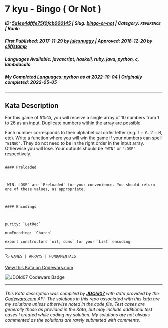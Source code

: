 # 7 kyu - Bingo ( Or Not )

##### **ID**: [5a1ee4dfffe75f0fcb000145](https://www.codewars.com/kata/5a1ee4dfffe75f0fcb000145) | **Slug**: [bingo-or-not](https://www.codewars.com/kata/5a1ee4dfffe75f0fcb000145) | **Category**: `REFERENCE` | **Rank**: <span style="color:white">7 kyu</span>

##### **First Published**: 2017-11-29 ***by*** [julesnuggy](https://www.codewars.com/users/julesnuggy) | **Approved**: 2018-12-20 ***by*** [cliffstamp](https://www.codewars.com/users/cliffstamp)

##### **Languages Available**: javascript, haskell, ruby, java, python, c, lambdacalc

##### **My Completed Languages**: python ***as at*** 2022-10-04 | **Originally completed**: 2022-05-05

---

## Kata Description


For this game of `BINGO`, you will receive a single array of 10 numbers from 1 to 26 as an input. Duplicate numbers within the array are possible.



Each number corresponds to their alphabetical order letter (e.g. 1 = A. 2 = B, etc). Write a function where you will win the game if your numbers can spell `"BINGO"`. They do not need to be in the right order in the input array. Otherwise you will lose. Your outputs should be `"WIN"` or `"LOSE"` respectively.



~~~if:lambdacalc

#### Preloaded



`WIN, LOSE` are `Preloaded` for your convenience. You should return one of these values, as appropriate.



#### Encodings



purity: `LetRec`  

numEncoding: `Church`  

export constructors `nil, cons` for your `List` encoding  

~~~

---


🏷 `GAMES | ARRAYS | FUNDAMENTALS`


[View this Kata on Codewars.com](https://www.codewars.com/kata/5a1ee4dfffe75f0fcb000145)

![](https://www.codewars.com/users/jdold07/badges/large "JDOld07 Codewars Badge")

---

###### *This Kata description was compiled by [**JDOld07**](https://tpstech.dev) with data provided by the [Codewars.com](https://www.codewars.com) API.  The solutions in this repo associated with this kata are my solutions unless otherwise noted in the code file.  Test cases are generally those as provided in the Kata, but may include additional test cases I created while coding my solution.  My solutions are not always commented as the solutions are rarely submitted with comments.*
